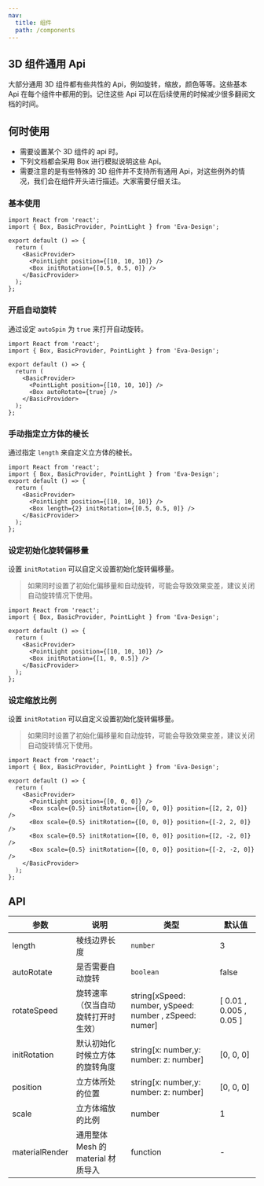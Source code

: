 ```yaml
---
nav:
  title: 组件
  path: /components
---
```


## 3D 组件通用 Api

大部分通用 3D 组件都有些共性的 Api，例如旋转，缩放，颜色等等。这些基本 Api 在每个组件中都用的到。记住这些 Api 可以在后续使用的时候减少很多翻阅文档的时间。

## 何时使用

- 需要设置某个 3D 组件的 api 时。
- 下列文档都会采用 Box 进行模拟说明这些 Api。
- 需要注意的是有些特殊的 3D 组件并不支持所有通用 Api，对这些例外的情况，我们会在组件开头进行描述。大家需要仔细关注。

### 基本使用

```tsx
import React from 'react';
import { Box, BasicProvider, PointLight } from 'Eva-Design';

export default () => {
  return (
    <BasicProvider>
      <PointLight position={[10, 10, 10]} />
      <Box initRotation={[0.5, 0.5, 0]} />
    </BasicProvider>
  );
};
```

### 开启自动旋转

通过设定 `autoSpin` 为 `true` 来打开自动旋转。

```tsx
import React from 'react';
import { Box, BasicProvider, PointLight } from 'Eva-Design';

export default () => {
  return (
    <BasicProvider>
      <PointLight position={[10, 10, 10]} />
      <Box autoRotate={true} />
    </BasicProvider>
  );
};
```

### 手动指定立方体的棱长

通过指定 `length` 来自定义立方体的棱长。

```tsx
import React from 'react';
import { Box, BasicProvider, PointLight } from 'Eva-Design';
export default () => {
  return (
    <BasicProvider>
      <PointLight position={[10, 10, 10]} />
      <Box length={2} initRotation={[0.5, 0.5, 0]} />
    </BasicProvider>
  );
};
```

### 设定初始化旋转偏移量

设置 `initRotation` 可以自定义设置初始化旋转偏移量。

> 如果同时设置了初始化偏移量和自动旋转，可能会导致效果变差，建议关闭自动旋转情况下使用。

```tsx
import React from 'react';
import { Box, BasicProvider, PointLight } from 'Eva-Design';

export default () => {
  return (
    <BasicProvider>
      <PointLight position={[10, 10, 10]} />
      <Box initRotation={[1, 0, 0.5]} />
    </BasicProvider>
  );
};
```

### 设定缩放比例

设置 `initRotation` 可以自定义设置初始化旋转偏移量。

> 如果同时设置了初始化偏移量和自动旋转，可能会导致效果变差，建议关闭自动旋转情况下使用。

```tsx
import React from 'react';
import { Box, BasicProvider, PointLight } from 'Eva-Design';

export default () => {
  return (
    <BasicProvider>
      <PointLight position={[0, 0, 0]} />
      <Box scale={0.5} initRotation={[0, 0, 0]} position={[2, 2, 0]} />
      <Box scale={0.5} initRotation={[0, 0, 0]} position={[-2, 2, 0]} />
      <Box scale={0.5} initRotation={[0, 0, 0]} position={[2, -2, 0]} />
      <Box scale={0.5} initRotation={[0, 0, 0]} position={[-2, -2, 0]} />
    </BasicProvider>
  );
};
```

## API

| 参数 | 说明 | 类型 | 默认值 |
| --- | --- | --- | --- |
| length | 棱线边界长度 | `number` | 3 |
| autoRotate | 是否需要自动旋转 | `boolean` | false |
| rotateSpeed | 旋转速率（仅当自动旋转打开时生效） | string[xSpeed: number, ySpeed: number , zSpeed: numer] | [ 0.01 , 0.005 , 0.05 ] |
| initRotation | 默认初始化时候立方体的旋转角度 | string[x: number,y: number: z: number] | [0, 0, 0] |
| position | 立方体所处的位置 | string[x: number,y: number: z: number] | [0, 0, 0] |
| scale | 立方体缩放的比例 | number | 1 |
| materialRender | 通用整体 Mesh 的 material 材质导入 | function | - |
